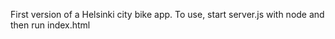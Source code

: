 First version of a Helsinki city bike app.
To use, start server.js with node and then run index.html